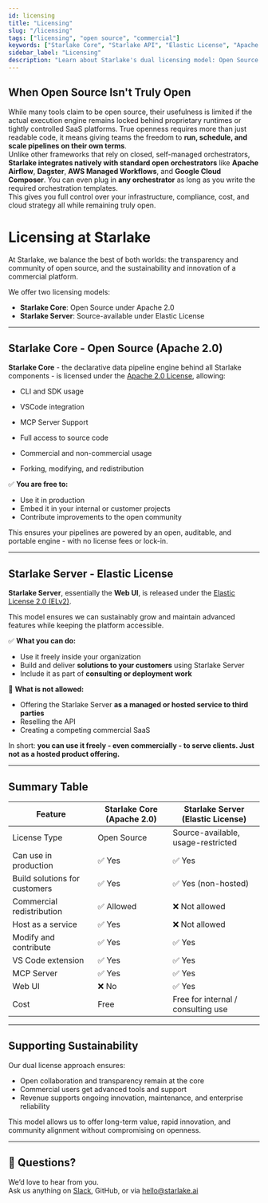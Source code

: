 ```yaml
---
id: licensing
title: "Licensing"
slug: "/licensing"
tags: ["licensing", "open source", "commercial"]
keywords: ["Starlake Core", "Starlake API", "Elastic License", "Apache License"]
sidebar_label: "Licensing"
description: "Learn about Starlake's dual licensing model: Open Source for the core engine and Elastic License for server side features. Understand what you can do with each license."
---
```


## When Open Source Isn't Truly Open

While many tools claim to be open source, their usefulness is limited if the actual execution engine remains locked behind proprietary runtimes or tightly controlled SaaS platforms. True openness requires more than just readable code, it means giving teams the freedom to **run, schedule, and scale pipelines on their own terms**.  
Unlike other frameworks that rely on closed, self-managed orchestrators, **Starlake integrates natively with standard open orchestrators** like **Apache Airflow**, **Dagster**, **AWS Managed Workflows**, and **Google Cloud Composer**. You can even plug in **any orchestrator** as long as you write the required orchestration templates.  
This gives you full control over your infrastructure, compliance, cost, and cloud strategy all while remaining truly open.


# Licensing at Starlake

At Starlake, we balance the best of both worlds: the transparency and community of open source, and the sustainability and innovation of a commercial platform.

We offer two licensing models:

- **Starlake Core**: Open Source under Apache 2.0  
- **Starlake Server**: Source-available under Elastic License

---

## Starlake Core - Open Source (Apache 2.0)

**Starlake Core** - the declarative data pipeline engine behind all Starlake components - is licensed under the [Apache 2.0 License](https://www.apache.org/licenses/LICENSE-2.0), allowing:

- CLI and SDK usage
- VSCode integration
- MCP Server Support

- Full access to source code  
- Commercial and non-commercial usage  
- Forking, modifying, and redistribution



✅ **You are free to:**

- Use it in production  
- Embed it in your internal or customer projects  
- Contribute improvements to the open community

This ensures your pipelines are powered by an open, auditable, and portable engine - with no license fees or lock-in.

---

## Starlake Server - Elastic License

**Starlake Server**, essentially the **Web UI**, is released under the [Elastic License 2.0 (ELv2)](https://www.elastic.co/licensing/elastic-license).

This model ensures we can sustainably grow and maintain advanced features while keeping the platform accessible.

✅ **What you can do:**

- Use it freely inside your organization  
- Build and deliver **solutions to your customers** using Starlake Server  
- Include it as part of **consulting or deployment work**  

🚫 **What is not allowed:**

- Offering the Starlake Server **as a managed or hosted service to third parties**  
- Reselling the API  
- Creating a competing commercial SaaS

In short: **you can use it freely - even commercially - to serve clients. Just not as a hosted product offering.**

---

## Summary Table

| Feature                         | Starlake Core (Apache 2.0) | Starlake Server (Elastic License)       |
|---------------------------------|-----------------------------|---------------------------------------|
| License Type                    | Open Source                 | Source-available, usage-restricted    |
| Can use in production           | ✅ Yes                      | ✅ Yes                                |
| Build solutions for customers   | ✅ Yes                      | ✅ Yes (non-hosted)                   |
| Commercial redistribution       | ✅ Allowed                  | ❌ Not allowed                        |
| Host as a service               | ✅ Yes                      | ❌ Not allowed                        |
| Modify and contribute           | ✅ Yes                      | ✅ Yes                                |
| VS Code extension               | ✅ Yes                      | ✅ Yes                                |
| MCP Server                      | ✅ Yes                      | ✅ Yes                                |
| Web UI                          | ❌ No                       | ✅ Yes                                |
| Cost                            | Free                        | Free for internal / consulting use    |

---

## Supporting Sustainability

Our dual license approach ensures:

- Open collaboration and transparency remain at the core  
- Commercial users get advanced tools and support  
- Revenue supports ongoing innovation, maintenance, and enterprise reliability

This model allows us to offer long-term value, rapid innovation, and community alignment without compromising on openness.

---

## 💬 Questions?

We’d love to hear from you.  
Ask us anything on [Slack](https://starlake.ai/slack), GitHub, or via [hello@starlake.ai](mailto:hello@starlake.ai)


